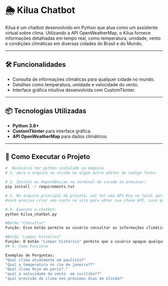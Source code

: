 # 🌦️ Kilua Chatbot

Kilua é um chatbot desenvolvido em Python que atua como um assistente virtual sobre clima. Utilizando a API OpenWeatherMap, o Kilua fornece informações detalhadas em tempo real, como temperatura, umidade, vento e condições climáticas em diversas cidades do Brasil e do Mundo.

---

## 🛠️ Funcionalidades

- Consulta de informações climáticas para qualquer cidade no mundo.  
- Detalhes como temperatura, umidade e velocidade do vento.    
- Interface gráfica intuitiva desenvolvida com CustomTkinter. 

---

## 📦 Tecnologias Utilizadas

- **Python 3.8+**  
- **CustomTkinter** para interface gráfica.  
- **API OpenWeatherMap** para dados climáticos.  


---

## 🚀 Como Executar o Projeto

```bash
#  Necesário ter python instalado na máquina
# 1. abra o arquivo no vscode ou algum outro editor de codigo fonte.

# 2. Instale as dependências no terminal do vscode se precisar:
pip install -r requirements.txt

# 3. No arquivo principal do projeto, vai ter uma API Key no local apropriado para buscar resultados.
#você precisa criar uma conta no site para obter sua chave API, caso queria criar um projeto desse tipo.

# 4. Execute o chatbot:
python kilua_chatbot.py

#Botão "Consultar"
Função: Esse botão permite ao usuário consultar as informações climáticas de uma cidade. Após a digitação do nome da cidade, o usuário pode clicar neste botão para obter dados sobre a temperatura, umidade, velocidade do vento e outras condições climáticas.

#Botão "Limpar histórico"
Função: O botão "Limpar histórico" permite que o usuário apague qualquer informação previamente inserida ou exibida na tela, como a pesquisa por cidade, tornando a interface mais limpa e pronta para uma nova consulta.
## 5. Como Funciona

Exemplos de Perguntas:
"Qual clima atualmente em paulista?"
"Qual a temperatura no rio de janeiro??"
"Qual clima hoje em paris?."
"qual a velocidade do vento  em curitiba??"
"qual previsão do clima nos próximos dias em olinda?"
